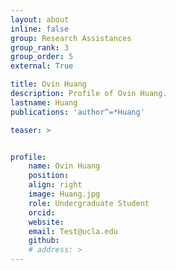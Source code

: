 ```yaml
---
layout: about
inline: false
group: Research Assistances
group_rank: 3
group_order: 5
external: True

title: Ovin Huang
description: Profile of Ovin Huang.
lastname: Huang
publications: 'author^=*Huang'

teaser: >


profile:
    name: Ovin Huang
    position:
    align: right
    image: Huang.jpg
    role: Undergraduate Student
    orcid: 
    website: 
    email: Test@ucla.edu
    github: 
    # address: >
---
```


